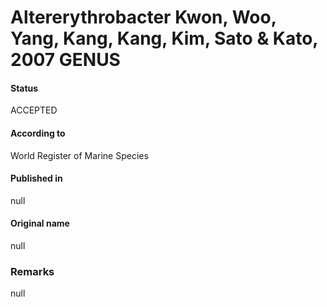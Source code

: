 Altererythrobacter Kwon, Woo, Yang, Kang, Kang, Kim, Sato & Kato, 2007 GENUS
=======

#### Status
ACCEPTED

#### According to
World Register of Marine Species

#### Published in
null

#### Original name
null

### Remarks
null